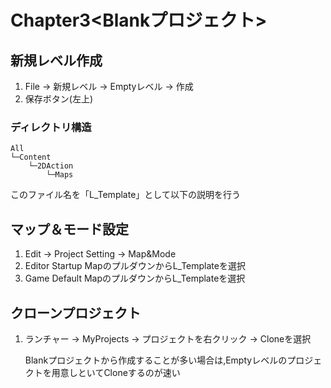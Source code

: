 # Chapter3<Blankプロジェクト>

## 新規レベル作成
1. File -> 新規レベル -> Emptyレベル -> 作成
2. 保存ボタン(左上)


### ディレクトリ構造
```
All
└─Content
    └─2DAction
        └─Maps
```

このファイル名を「L_Template」として以下の説明を行う

## マップ＆モード設定
1. Edit -> Project Setting -> Map&Mode
2. Editor Startup MapのプルダウンからL_Templateを選択
3. Game Default MapのプルダウンからL_Templateを選択
## クローンプロジェクト
1. ランチャー -> MyProjects -> プロジェクトを右クリック -> Cloneを選択
  
    Blankプロジェクトから作成することが多い場合は,Emptyレベルのプロジェクトを用意しといてCloneするのが速い


    

